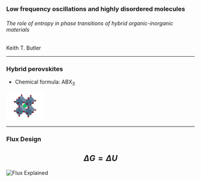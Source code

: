 ### Low frequency oscillations and highly disordered molecules
###### The role of entropy in phase transitions of hybrid organic-inorganic materials

 Keith T. Butler

---
### Hybrid perovskites

* Chemical formula: ABX$_3$

<img src="Figures/CaTiO3.png" alt="caTiO3" style="width: 100px;"/>

---

### Flux Design

$$\Delta G = \Delta U$$
---

![Flux Explained](https://facebook.github.io/flux/img/flux-simple-f8-diagram-explained-1300w.png)

